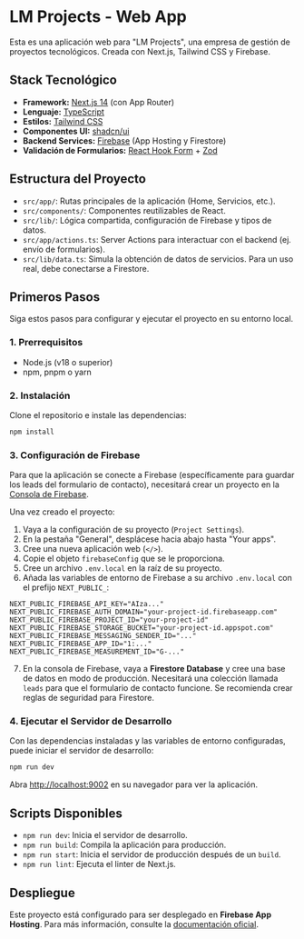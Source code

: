 # LM Projects - Web App

Esta es una aplicación web para "LM Projects", una empresa de gestión de proyectos tecnológicos. Creada con Next.js, Tailwind CSS y Firebase.

## Stack Tecnológico

- **Framework:** [Next.js 14](https://nextjs.org/) (con App Router)
- **Lenguaje:** [TypeScript](https://www.typescriptlang.org/)
- **Estilos:** [Tailwind CSS](https://tailwindcss.com/)
- **Componentes UI:** [shadcn/ui](https://ui.shadcn.com/)
- **Backend Services:** [Firebase](https://firebase.google.com/) (App Hosting y Firestore)
- **Validación de Formularios:** [React Hook Form](https://react-hook-form.com/) + [Zod](https://zod.dev/)

## Estructura del Proyecto

- `src/app/`: Rutas principales de la aplicación (Home, Servicios, etc.).
- `src/components/`: Componentes reutilizables de React.
- `src/lib/`: Lógica compartida, configuración de Firebase y tipos de datos.
- `src/app/actions.ts`: Server Actions para interactuar con el backend (ej. envío de formularios).
- `src/lib/data.ts`: Simula la obtención de datos de servicios. Para un uso real, debe conectarse a Firestore.

## Primeros Pasos

Siga estos pasos para configurar y ejecutar el proyecto en su entorno local.

### 1. Prerrequisitos

- Node.js (v18 o superior)
- npm, pnpm o yarn

### 2. Instalación

Clone el repositorio e instale las dependencias:

```bash
npm install
```

### 3. Configuración de Firebase

Para que la aplicación se conecte a Firebase (específicamente para guardar los leads del formulario de contacto), necesitará crear un proyecto en la [Consola de Firebase](https://console.firebase.google.com/).

Una vez creado el proyecto:

1.  Vaya a la configuración de su proyecto (`Project Settings`).
2.  En la pestaña "General", desplácese hacia abajo hasta "Your apps".
3.  Cree una nueva aplicación web (`</>`).
4.  Copie el objeto `firebaseConfig` que se le proporciona.
5.  Cree un archivo `.env.local` en la raíz de su proyecto.
6.  Añada las variables de entorno de Firebase a su archivo `.env.local` con el prefijo `NEXT_PUBLIC_`:

```.env.local
NEXT_PUBLIC_FIREBASE_API_KEY="AIza..."
NEXT_PUBLIC_FIREBASE_AUTH_DOMAIN="your-project-id.firebaseapp.com"
NEXT_PUBLIC_FIREBASE_PROJECT_ID="your-project-id"
NEXT_PUBLIC_FIREBASE_STORAGE_BUCKET="your-project-id.appspot.com"
NEXT_PUBLIC_FIREBASE_MESSAGING_SENDER_ID="..."
NEXT_PUBLIC_FIREBASE_APP_ID="1:..."
NEXT_PUBLIC_FIREBASE_MEASUREMENT_ID="G-..."
```

7. En la consola de Firebase, vaya a **Firestore Database** y cree una base de datos en modo de producción. Necesitará una colección llamada `leads` para que el formulario de contacto funcione. Se recomienda crear reglas de seguridad para Firestore.

### 4. Ejecutar el Servidor de Desarrollo

Con las dependencias instaladas y las variables de entorno configuradas, puede iniciar el servidor de desarrollo:

```bash
npm run dev
```

Abra [http://localhost:9002](http://localhost:9002) en su navegador para ver la aplicación.

## Scripts Disponibles

- `npm run dev`: Inicia el servidor de desarrollo.
- `npm run build`: Compila la aplicación para producción.
- `npm run start`: Inicia el servidor de producción después de un `build`.
- `npm run lint`: Ejecuta el linter de Next.js.

## Despliegue

Este proyecto está configurado para ser desplegado en **Firebase App Hosting**.
Para más información, consulte la [documentación oficial](https://firebase.google.com/docs/app-hosting).
